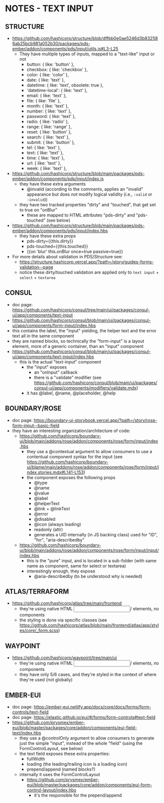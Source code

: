 # NOTES - TEXT INPUT

## STRUCTURE

- https://github.com/hashicorp/structure/blob/dffbb0e0ae5246d3b832586ab25bcb981a052b30/packages/pds-ember/addon/components/pds/input/utils.js#L3-L25
  - They have multiple types of inputs, mapped to a "text-like" input or not
    - button: { like: 'button' },
    - checkbox: { like: 'checkbox' },
    - color: { like: 'color' },
    - date: { like: 'text' },
    - datetime: { like: 'text', obsolete: true },
    - 'datetime-local': { like: 'text' },
    - email: { like: 'text' },
    - file: { like: 'file' },
    - month: { like: 'text' },
    - number: { like: 'text' },
    - password: { like: 'text' },
    - radio: { like: 'radio' },
    - range: { like: 'range' },
    - reset: { like: 'button' },
    - search: { like: 'text' },
    - submit: { like: 'button' },
    - tel: { like: 'text' },
    - text: { like: 'text' },
    - time: { like: 'text' },
    - url: { like: 'text' },
    - week: { like: 'text' },
- https://github.com/hashicorp/structure/blob/main/packages/pds-ember/addon/components/pds/input/index.js
  - they have these extra arguments
    - @invalid (according to the comments, applies an "invalid" appearance but does _not_ modify logical validity (i.e., `:valid` or `:invalid`))
  - they have two tracked properties "dirty" and "touched", that get set to true on "onBlur"
    - these are mapped to HTML attributes "pds-dirty" and "pds-touched" (see below)
- https://github.com/hashicorp/structure/blob/main/packages/pds-ember/addon/components/pds/input/index.hbs
  - they have these extra props
    - pds-dirty=\{\{this.dirty\}\}
    - pds-touched=\{\{this.touched\}\}
    - \{\{on 'blur' this.onBlur once=true passive=true\}\}
- For more details about validation in PDS/Structure see:
  - https://structure.hashicorp.vercel.app/?path=/story/guides-forms-validation--page
  - notice these dirty/touched validation are applied only to `text input` + `select` + `textarea`

## CONSUL

- doc page: https://github.com/hashicorp/consul/tree/main/ui/packages/consul-ui/app/components/text-input
- https://github.com/hashicorp/consul/blob/main/ui/packages/consul-ui/app/components/form-input/index.hbs
- this contains the label, the "input" yielding, the helper text and the error text all in the same component
- they are named blocks, so technically the "form-input" is a layout element, more of a generic container, than an "input" component
- https://github.com/hashicorp/consul/blob/main/ui/packages/consul-ui/app/components/text-input/index.hbs
  - this is the actual "text-input" component
    - the "input" exposes
      - an "onInput" callback
      - there is a "validate" modifier (see https://github.com/hashicorp/consul/blob/main/ui/packages/consul-ui/app/components/modifiers/validate.mdx)
    - it has @label, @name, @placeholder, @help

## BOUNDARY/ROSE

- doc page: https://boundary-ui-storybook.vercel.app/?path=/story/rose-form-input--basic-field
- they have an interesting organization/architecture of code:
  - https://github.com/hashicorp/boundary-ui/blob/main/addons/rose/addon/components/rose/form/input/index.hbs
    - they use a @contextual argument to allow consumers to use a contentual component syntax for the input (see https://github.com/hashicorp/boundary-ui/blame/main/addons/rose/addon/components/rose/form/input/index.stories.mdx#L141-L153)
    - the component exposes the following props
      - @type
      - @name
      - @value
      - @label
      - @helperText
      - @link + @linkText
      - @error
      - @disabled
      - @icon (always leading)
      - readonly (attr)
      - generates a UID internally (in JS backing class) used for "ID", "for", "aria-describedby"
  - https://github.com/hashicorp/boundary-ui/blob/main/addons/rose/addon/components/rose/form/input/input/index.hbs
    - this is the "pure" input, and is located in a sub-folder (with same name as component, same for select or textarea)
    - interestingly enough, they expose
      - @aria-describedby (to be understood why is needed)

## ATLAS/TERRAFORM

- https://github.com/hashicorp/atlas/tree/main/frontend
  - they're using native HTML <input>/<label> elements, no components
  - the styling is done via specific classes (see https://github.com/hashicorp/atlas/blob/main/frontend/atlas/app/styles/core/_form.scss)

## WAYPOINT

- https://github.com/hashicorp/waypoint/tree/main/ui
  - they're using native HTML <input>/<label> elements, no components
  - they have only 5/6 cases, and they're styled in the context of where they're used (not globally)

## EMBER-EUI

- doc page: https://ember-eui.netlify.app/docs/core/docs/forms/form-controls/text-field
- doc page: https://elastic.github.io/eui/#/forms/form-controls#text-field
- https://github.com/prysmex/ember-eui/blob/master/packages/core/addon/components/eui-field-text/index.hbs
  - they use a @controlOnly argument to allow consumers to generate just the simple "input", instead of the whole "field" (using the FormControlLayout, see below)
  - the text field exposes these extra properties:
    - fullWidth
    - loading (the leading/trailing icon is a loading icon)
    - prepend/append (named blocks?)
  - internally it uses the FormControlLayout
    - https://github.com/prysmex/ember-eui/blob/master/packages/core/addon/components/eui-form-control-layout/index.hbs
      - it's the responsible for the prepend/append
